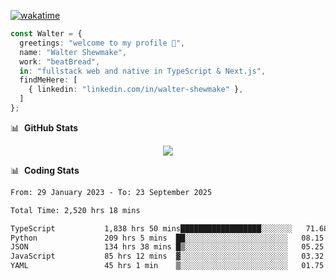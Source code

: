 [![wakatime](https://wakatime.com/badge/user/633611a5-2410-4a66-96ad-ce6a6df384d0.svg)](https://wakatime.com/@633611a5-2410-4a66-96ad-ce6a6df384d0)

```ts
const Walter = {
  greetings: "welcome to my profile 👋",
  name: "Walter Shewmake",
  work: "beatBread",
  in: "fullstack web and native in TypeScript & Next.js",
  findMeHere: [
    { linkedin: "linkedin.com/in/walter-shewmake" },
  ]
};
```

📊 &nbsp;**GitHub Stats**

<p align="center">
<img src="https://streak-stats.demolab.com?user=waltershewmake&theme=monokai&short_numbers=true)](https://git.io/streak-stats" />
</p>

📊 &nbsp;**Coding Stats**

<!--![Wwakatime stats](https://github-readme-stats.vercel.app/api/wakatime?username=waltershewmake&hide_title=true&hide_border=true&langs_count=5&bg_color=00000000&text_color=777)-->


<!--START_SECTION:waka-->

```txt
From: 29 January 2023 - To: 23 September 2025

Total Time: 2,520 hrs 18 mins

TypeScript           1,838 hrs 50 mins██████████████████░░░░░░░   71.68 %
Python               209 hrs 5 mins  ██░░░░░░░░░░░░░░░░░░░░░░░   08.15 %
JSON                 134 hrs 38 mins █▒░░░░░░░░░░░░░░░░░░░░░░░   05.25 %
JavaScript           85 hrs 12 mins  ▓░░░░░░░░░░░░░░░░░░░░░░░░   03.32 %
YAML                 45 hrs 1 min    ▒░░░░░░░░░░░░░░░░░░░░░░░░   01.75 %
```

<!--END_SECTION:waka-->
